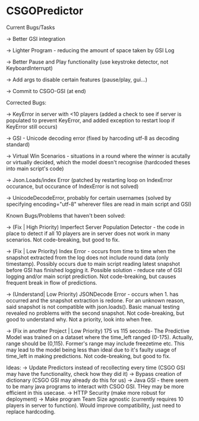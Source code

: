 # CSGOPredictor

Current Bugs/Tasks

-> Better GSI integration

-> Lighter Program - reducing the amount of space taken by GSI Log

-> Better Pause and Play functionality (use keystroke detector, not KeyboardInterrupt)

-> Add args to disable certain features (pause/play, gui...)

-> Commit to CSGO-GSI (at end)

Corrected Bugs:

->  KeyError in server with <10 players (added a check to see if server is populated to prevent KeyError, and added exception to restart loop if KeyError still occurs)

->  GSI - Unicode decoding error (fixed by harcoding utf-8 as decoding standard)

-> Virtual Win Scenarios - situations in a round where the winner is acutally or virtually decided, which the model doesn't recognise (hardcoded theses into main script's code)

-> Json.Loads/index Error (patched by restarting loop on IndexError occurance, but occurance of IndexError is not solved)

-> UnicodeDecodeError, probably for certain usernames (solved by specifying encoding="utf-8" wherever files are read in main script and GSI)

Known Bugs/Problems that haven't been solved:

-> (Fix | High Priority) Imperfect Server Population Detector - the code in place to detect if all 10 players are in server does not work in many scenarios. Not code-breaking, but good to fix. 

-> (Fix | Low Priority) Index Error - occurs from time to time when the snapshot extracted from the log does not include round data (only timestamp). Possibly occurs due to main script reading latest snapshot before GSI has finished logging it. Possible solution - reduce rate of GSI logging and/or main script prediction. Not code-breaking, but causes frequent break in flow of predictions. 

-> (Understand| Low Priority) JSONDecode Error - occurs when 1. has occurred and the snapshot extraction is redone. For an unknown reason, said snapshot is not compatible with json.loads(). Basic manual testing revealed no problems with the second snapshot. Not code-breaking, but good to understand why. Not a priority, look into when free.

-> (Fix in another Project | Low Priority) 175 vs 115 seconds- The Predictive Model was trained on a dataset where the time_left ranged (0-175). Actually, range should be (0,115). Former's range may include freezetime etc. This may lead to the model being less than ideal due to it's faulty usage of time_left in making predictions. Not code-breaking, but good to fix.


Ideas:
-> Update Predictors instead of recollecting every time (CSGO GSI may have the functionality, check how they did it)
-> Bypass creation of dictionary (CSGO GSI may already do this for us)
-> Java GSI - there seem to be many java programs to interact with CSGO GSI. THey may be more efficient in this usecase.
-> HTTP Security (make more robust for deployment)
-> Make program Team Size agnostic (currently requires 10 players in server to function). Would improve compatibility, just need to replace hardcoding.
